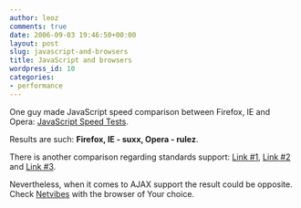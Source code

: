 ```yaml
---
author: leoz
comments: true
date: 2006-09-03 19:46:50+00:00
layout: post
slug: javascript-and-browsers
title: JavaScript and browsers
wordpress_id: 10
categories:
- performance
---
```


One guy made JavaScript speed comparison between Firefox, IE and Opera: [JavaScript Speed Tests](http://celtickane.com/projects/jsspeed.php).

Results are such: **Firefox, IE - suxx, Opera - rulez**.

There is another comparison regarding standards support: [Link #1](http://www.webdevout.net/browser_support.php), [Link #2](http://www.webdevout.net/browser_support_summary.php) and [Link #3](http://www.webdevout.net/browser_support_summary.php?uas=IE6-IE7-FX1_5-OP8-OP9).

Nevertheless, when it comes to AJAX support the result could be opposite. Check [Netvibes](http://www.netvibes.com/) with the browser of Your choice.
